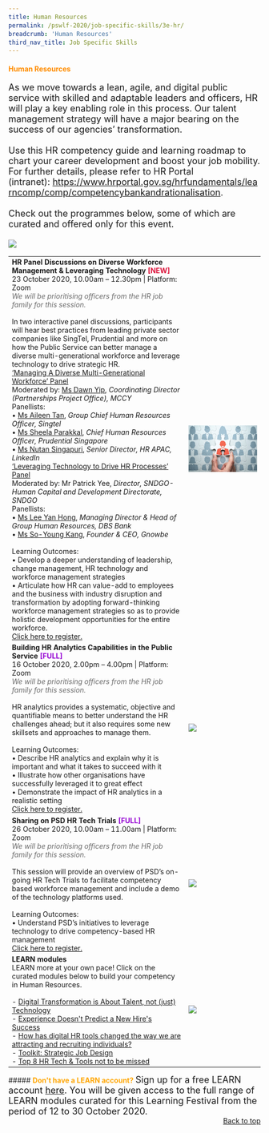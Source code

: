 ```yaml
---
title: Human Resources
permalink: /pswlf-2020/job-specific-skills/3e-hr/
breadcrumb: 'Human Resources'
third_nav_title: Job Specific Skills
---
```


#### <font color="darkorange"><b>Human Resources</b></font> <a name="hr"></a>
<font size="4">As we move towards a lean, agile, and digital public service with skilled and adaptable leaders and officers, HR will play a key enabling role in this process. Our talent management strategy will have a major bearing on the success of our agencies’ transformation.
<br><br>
Use this HR competency guide and learning roadmap to chart your career development and boost your job mobility. For further details, please refer to HR Portal (intranet): https://www.hrportal.gov.sg/hrfundamentals/learncomp/comp/competencybankandrationalisation.
<br><br>
Check out the programmes below, some of which are curated and offered only for this event. 
<br><br></font>
<img src="/images/hrcompetencymapping.jpeg">


<table>
       <col width="70%"> 
            <col width="30%">
<tr>
    <td>
      <b>HR Panel Discussions on Diverse Workforce Management & Leveraging Technology</b> <font color="crimson"><b> [NEW]</b></font>
      <br>23 October 2020, 10.00am – 12.30pm | Platform: Zoom
	<br><font color="dimgrey"><i>We will be prioritising officers from the HR job family for this session.</i></font>
      <br>       
      <br>In two interactive panel discussions, participants will hear best practices from leading private sector companies like SingTel, Prudential and more on how the Public Service can better manage a diverse multi-generational workforce and leverage technology to drive strategic HR.
      <br>
	    <u> ‘Managing A Diverse Multi-Generational Workforce’ Panel </u>
      <br>Moderated by: <a href="https://www.linkedin.com/in/dawn-yip-3581776/">Ms Dawn Yip</a>, <i>Coordinating Director (Partnerships Project Office), MCCY</i>
      <br>Panellists:
	    <br>• <a href="https://www.linkedin.com/in/aileen-tan-58585a4/">Ms Aileen Tan</a>, <i>Group Chief Human Resources Officer, Singtel</i>
	    <br>• <a href="https://www.linkedin.com/in/sheela-parakkal-41365552/">Ms Sheela Parakkal</a>, <i>Chief Human Resources Officer, Prudential Singapore</i>
	    <br>• <a href="https://www.linkedin.com/in/nutan-singapuri-109a711b/">Ms Nutan Singapuri</a>, <i>Senior Director, HR APAC, LinkedIn</i>   
      <br><u>‘Leveraging Technology to Drive HR Processes’ Panel</u>
      <br>Moderated by: Mr Patrick Yee, <i>Director, SNDGO-Human Capital and Development Directorate, SNDGO</i>
      <br>Panellists:
	    <br>• <a href="https://www.linkedin.com/in/yan-hong-lee-754a0266/">Ms Lee Yan Hong</a>, <i>Managing Director & Head of Group Human Resources, DBS Bank</i>
	    <br>• <a href="https://www.linkedin.com/in/soykang/">Ms So-Young Kang</a>, <i>Founder & CEO, Gnowbe</i>
	    <br>
      <br>Learning Outcomes:
      <br>• Develop a deeper understanding of leadership, change management, HR technology and workforce management strategies
      <br>• Articulate how HR can value-add to employees and the business with industry disruption and transformation by adopting forward-thinking workforce management strategies so as to provide holistic development opportunities for the entire workforce.
	    <br>
      <a href="https://hr-panel-discussions.eventbrite.sg">Click here to register.</a> 
    </td>    
<td>
     <img src="/images/lead1.jpg">
    </td>
</tr>
<tr>
    <td>
      <b>Building HR Analytics Capabilities in the Public Service</b> <b><font color="darkviolet"> [FULL]</font></b>
      <br>16 October 2020, 2.00pm – 4.00pm | Platform: Zoom
	<br><font color="dimgrey"><i>We will be prioritising officers from the HR job family for this session.</i></font>
      <br>       
      <br>HR analytics provides a systematic, objective and quantifiable means to better understand the HR challenges ahead; but it also requires some new skillsets and approaches to manage them.
      <br>
      <br>Learning Outcomes:
      <br>• Describe HR analytics and explain why it is important and what it takes to succeed with it
      <br>• Illustrate how other organisations have successfully leveraged it to great effect 
      <br>• Demonstrate the impact of HR analytics in a realistic setting
	    <br>
      <a href="https://hr-analytics-in-public-service.eventbrite.sg">Click here to register.</a> 
    </td>    
<td>
     <img src="/images/hra1.jpg">
    </td>
</tr>
<tr>
    <td>
      <b>Sharing on PSD HR Tech Trials</b> <b><font color="darkviolet"> [FULL]</font></b>
      <br>26 October 2020, 10.00am – 11.00am | Platform: Zoom
	<br><font color="dimgrey"><i>We will be prioritising officers from the HR job family for this session.</i></font>
      <br>       
      <br>This session will provide an overview of PSD’s on-going HR Tech Trials to facilitate competency based workforce management and include a demo of the technology platforms used.
      <br>
      <br>Learning Outcomes:
      <br>• Understand PSD’s initiatives to leverage technology to drive competency-based HR management
	    <br>
      <a href="https://hr-tech-trials.eventbrite.sg">Click here to register.</a> 
    </td>    
<td>
     <img src="/images/digital6.jpg">
    </td>
</tr>
<tr> 
    <td>	     
      <b>LEARN modules</b>
      <br>LEARN more at your own pace! Click on the curated modules below to build your competency in Human Resources.
	<br><br>
- <a href="https://www.learn.gov.sg/dlp/student/course/204673">Digital Transformation is About Talent, not (just) Technology</a><br>
- <a href="https://www.learn.gov.sg/dlp/student/externalcourse/111487">Experience Doesn't Predict a New Hire's Success</a><br>
- <a href="https://www.learn.gov.sg/dlp/student/course/16235">How has digital HR tools changed the way we are attracting and recruiting individuals?</a><br>		
- <a href="https://www.learn.gov.sg/dlp/student/course/127434">Toolkit: Strategic Job Design </a><br>
- <a href="https://www.learn.gov.sg/dlp/student/course/21182">Top 8 HR Tech & Tools not to be missed </a><br>	
    </td>
	<td>
     <img src="/images/learnlogowhitebg.jpg">
    </td>
</tr>
</table>
##### <font color="orange"><b>Don't have a LEARN account?</b></font>
<font size="4.5">Sign up for a free LEARN account <a href="https://go.gov.sg/lv4xad">here</a>. You will be given access to the full range of LEARN modules curated for this Learning Festival from the period of 12 to 30 October 2020.</font>
<br>
<div style="text-align: right"><a href="#top">Back to top</a></div>

